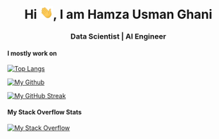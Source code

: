 <h1 align="center">Hi <img src="https://raw.githubusercontent.com/ABSphreak/ABSphreak/master/gifs/Hi.gif" width="30px">, I am Hamza Usman Ghani</h1>
<h3 align="center">Data Scientist | AI Engineer </h3>


<h4>I mostly work on</h4>

[![Top Langs](https://github-readme-stats.vercel.app/api/top-langs/?username=hamzausmanghani&layout=compact&text_color=daf7dc&bg_color=151515&hide=css,html,php)](https://github.com/tahirs95/github-readme-stats)


[![My Github](https://github-readme-stats.vercel.app/api?username=hamzausmanghani&show_icons=true&count_private=true&hide=issues&theme=tokyonight&include_all_commits=true)](https://github.com/hamzausmanghani)


[![My GitHub Streak](https://github-readme-streak-stats.herokuapp.com/?user=hamzausmanghani&theme=tokyonight)](https://github.com/hamzausmanghani)

<h4>My Stack Overflow Stats</h4>


[![My Stack Overflow](https://github-readme-stackoverflow.vercel.app/?userID=7874693&layout=compact&theme=dark)](https://stackoverflow.com/users/13577063/hamza-usman-ghani)


<!--
**hamzausmanghani/hamzausmanghani** is a ✨ _special_ ✨ repository because its `README.md` (this file) appears on your GitHub profile.

Here are some ideas to get you started:

- 🔭 I’m currently working on ...
- 🌱 I’m currently learning ...
- 👯 I’m looking to collaborate on ...
- 🤔 I’m looking for help with ...
- 💬 Ask me about ...
- 📫 How to reach me: ...
- 😄 Pronouns: ...
- ⚡ Fun fact: ...
-->
